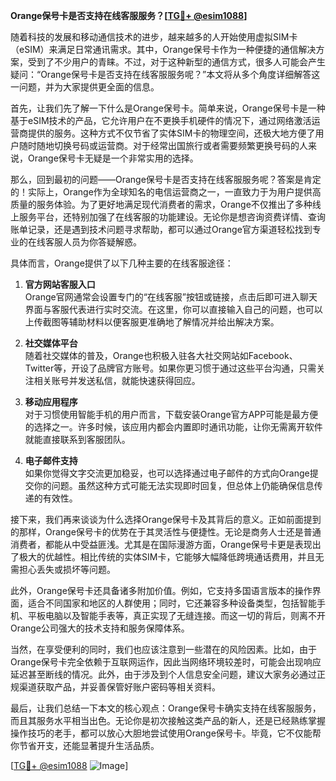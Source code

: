 **Orange保号卡是否支持在线客服服务？[[TG💪+ @esim1088](https://t.me/s/esim1088)]**

随着科技的发展和移动通信技术的进步，越来越多的人开始使用虚拟SIM卡（eSIM）来满足日常通讯需求。其中，Orange保号卡作为一种便捷的通信解决方案，受到了不少用户的青睐。不过，对于这种新型的通信方式，很多人可能会产生疑问：“Orange保号卡是否支持在线客服服务呢？”本文将从多个角度详细解答这一问题，并为大家提供更全面的信息。

首先，让我们先了解一下什么是Orange保号卡。简单来说，Orange保号卡是一种基于eSIM技术的产品，它允许用户在不更换手机硬件的情况下，通过网络激活运营商提供的服务。这种方式不仅节省了实体SIM卡的物理空间，还极大地方便了用户随时随地切换号码或运营商。对于经常出国旅行或者需要频繁更换号码的人来说，Orange保号卡无疑是一个非常实用的选择。

那么，回到最初的问题——Orange保号卡是否支持在线客服服务呢？答案是肯定的！实际上，Orange作为全球知名的电信运营商之一，一直致力于为用户提供高质量的服务体验。为了更好地满足现代消费者的需求，Orange不仅推出了多种线上服务平台，还特别加强了在线客服的功能建设。无论你是想咨询资费详情、查询账单记录，还是遇到技术问题寻求帮助，都可以通过Orange官方渠道轻松找到专业的在线客服人员为你答疑解惑。

具体而言，Orange提供了以下几种主要的在线客服途径：

1. **官方网站客服入口**  
   Orange官网通常会设置专门的“在线客服”按钮或链接，点击后即可进入聊天界面与客服代表进行实时交流。在这里，你可以直接输入自己的问题，也可以上传截图等辅助材料以便客服更准确地了解情况并给出解决方案。

2. **社交媒体平台**  
   随着社交媒体的普及，Orange也积极入驻各大社交网站如Facebook、Twitter等，开设了品牌官方账号。如果你更习惯于通过这些平台沟通，只需关注相关账号并发送私信，就能快速获得回应。

3. **移动应用程序**  
   对于习惯使用智能手机的用户而言，下载安装Orange官方APP可能是最方便的选择之一。许多时候，该应用内都会内置即时通讯功能，让你无需离开软件就能直接联系到客服团队。

4. **电子邮件支持**  
   如果你觉得文字交流更加稳妥，也可以选择通过电子邮件的方式向Orange提交你的问题。虽然这种方式可能无法实现即时回复，但总体上仍能确保信息传递的有效性。

接下来，我们再来谈谈为什么选择Orange保号卡及其背后的意义。正如前面提到的那样，Orange保号卡的优势在于其灵活性与便捷性。无论是商务人士还是普通消费者，都能从中受益匪浅。尤其是在国际漫游方面，Orange保号卡更是表现出了极大的优越性。相比传统的实体SIM卡，它能够大幅降低跨境通话费用，并且无需担心丢失或损坏等问题。

此外，Orange保号卡还具备诸多附加价值。例如，它支持多国语言版本的操作界面，适合不同国家和地区的人群使用；同时，它还兼容多种设备类型，包括智能手机、平板电脑以及智能手表等，真正实现了无缝连接。而这一切的背后，则离不开Orange公司强大的技术支持和服务保障体系。

当然，在享受便利的同时，我们也应该注意到一些潜在的风险因素。比如，由于Orange保号卡完全依赖于互联网运作，因此当网络环境较差时，可能会出现响应延迟甚至断线的情况。此外，由于涉及到个人信息安全问题，建议大家务必通过正规渠道获取产品，并妥善保管好账户密码等相关资料。

最后，让我们总结一下本文的核心观点：Orange保号卡确实支持在线客服服务，而且其服务水平相当出色。无论你是初次接触这类产品的新人，还是已经熟练掌握操作技巧的老手，都可以放心大胆地尝试使用Orange保号卡。毕竟，它不仅能帮你节省开支，还能显著提升生活品质。

[[TG💪+ @esim1088](https://t.me/s/esim1088) ![Image](https://i.postimg.cc/4NQfJmqS/Snipaste-2025-05-13-00-14-12.png)]